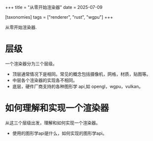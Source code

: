 +++
title = "从零开始渲染器"
date = 2025-07-09

[taxonomies]
tags = ["renderer", "rust", "wgpu"]
+++

从零开始渲染器.

<!-- more -->

# 层级

一个渲染器分为三个层级。

- 顶层通常情况下是相同。常见的概念包括摄像机，网格，材质，贴图等。
- 中层各个渲染器的实现各不相同。
- 底层，硬件厂商支持的各种图形学 api,如 opengl，wgpu，vulkan。

# 如何理解和实现一个渲染器

从这三个层级出发，理解和如何实现一个渲染器。
- 使用的图形学api是什么，如何实现的图形学api。
